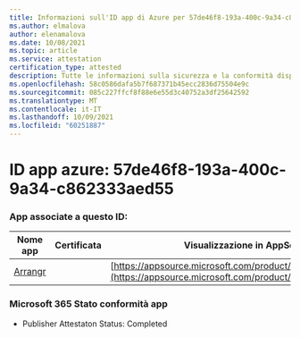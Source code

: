 ```yaml
---
title: Informazioni sull'ID app di Azure per 57de46f8-193a-400c-9a34-c862333aed55
ms.author: elmalova
author: elenamalova
ms.date: 10/08/2021
ms.topic: article
ms.service: attestation
certification_type: attested
description: Tutte le informazioni sulla sicurezza e la conformità disponibili per 57de46f8-193a-400c-9a34-c862333aed55.
ms.openlocfilehash: 58c0586dafa5b7f687371b45ecc2836d75504e9c
ms.sourcegitcommit: 085c227ffcf8f88e6e55d3c40752a3df25642592
ms.translationtype: MT
ms.contentlocale: it-IT
ms.lasthandoff: 10/09/2021
ms.locfileid: "60251887"
---
```

# <a name="azure-app-id-57de46f8-193a-400c-9a34-c862333aed55"></a>ID app azure: 57de46f8-193a-400c-9a34-c862333aed55


### <a name="apps-associated-with-this-id"></a>App associate a questo ID:
| **Nome app** | **Certificata** | **Visualizzazione in AppSource** |
|--------------|---------------|-----------------------|
| [Arrangr](https://docs.microsoft.com/microsoft-365-app-certification/forward/WA200002975) |  | [https://appsource.microsoft.com/product/office/WA200002975](https://appsource.microsoft.com/product/office/WA200002975) |

### <a name="microsoft-365-app-compliance-status"></a>Microsoft 365 Stato conformità app
- Publisher Attestaton Status: Completed
